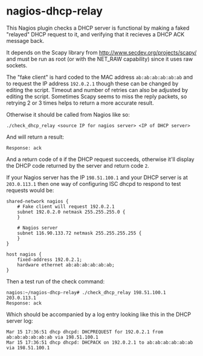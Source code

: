 nagios-dhcp-relay
=================

This Nagios plugin checks a DHCP server is functional by making a faked "relayed" DHCP request to it, and verifying that it recieves a DHCP ACK message back.

It depends on the Scapy library from http://www.secdev.org/projects/scapy/ and must be run as root (or with the NET_RAW capability) since it uses raw sockets.

The "fake client" is hard coded to the MAC address `ab:ab:ab:ab:ab:ab` and to request the IP address `192.0.2.1` though these can be changed by editing the script. Timeout and number of retries can also be adjusted by editing the script. Sometimes Scapy seems to miss the reply packets, so retrying 2 or 3 times helps to return a more accurate result.

Otherwise it should be called from Nagios like so:

    ./check_dhcp_relay <source IP for nagios server> <IP of DHCP server>

And will return a result:

    Response: ack

And a return code of `0` if the DHCP request succeeds, otherwise it'll display the DHCP code returned by the server and return code `2`.

If your Nagios server has the IP `198.51.100.1` and your DHCP server is at `203.0.113.1` then one way of configuring ISC dhcpd to respond to test requests would be:

    shared-network nagios {
        # Fake client will request 192.0.2.1
        subnet 192.0.2.0 netmask 255.255.255.0 {
        }

        # Nagios server
        subnet 116.90.133.72 netmask 255.255.255.255 {
        }
    }

    host nagios {
        fixed-address 192.0.2.1;
        hardware ethernet ab:ab:ab:ab:ab:ab;
    }

Then a test run of the check command:

    nagios:~/nagios-dhcp-relay# ./check_dhcp_relay 198.51.100.1 203.0.113.1
    Response: ack

Which should be accompanied by a log entry looking like this in the DHCP server log:

    Mar 15 17:36:51 dhcp dhcpd: DHCPREQUEST for 192.0.2.1 from ab:ab:ab:ab:ab:ab via 198.51.100.1
    Mar 15 17:36:51 dhcp dhcpd: DHCPACK on 192.0.2.1 to ab:ab:ab:ab:ab:ab via 198.51.100.1

